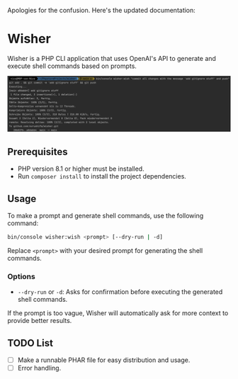 Apologies for the confusion. Here's the updated documentation:

# Wisher

Wisher is a PHP CLI application that uses OpenAI's API to generate and execute shell commands based on prompts.

![Example Prompt](docs/example-prompt.png)

## Prerequisites

- PHP version 8.1 or higher must be installed.
- Run `composer install` to install the project dependencies.

## Usage

To make a prompt and generate shell commands, use the following command:

```bash
bin/console wisher:wish <prompt> [--dry-run | -d]
```

Replace `<prompt>` with your desired prompt for generating the shell commands.

### Options

- `--dry-run` or `-d`: Asks for confirmation before executing the generated shell commands.

If the prompt is too vague, Wisher will automatically ask for more context to provide better results.

## TODO List

- [ ] Make a runnable PHAR file for easy distribution and usage.
- [ ] Error handling.